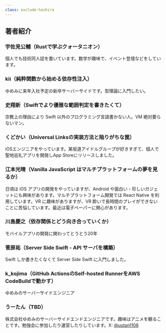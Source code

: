 ```yaml
---
class: exclude-hashira
---
```


<!-- textlint-disable -->
<!-- markdownlint-disable -->

## 著者紹介

### 宇佐見公輔（Rustで学ぶクォータニオン）

個人でも技術同人誌を書いています。数学が趣味で、イベント登壇などをしています。

### kii（純粋関数から始める依存性注入）

ゆめみに来年入社予定の新卒サーバーサイドです。型理論に入門したい。

### 史翔新（Swiftでより優雅な範囲判定を書きたくて）

宗教上の理由により Swift 以外のプログラミング言語書かない人。VM 絶対要らないマン。

### くどかい（Universal Linksの実装方法と陥りがちな罠）

iOSエンジニアをやっています。某坂道アイドルグループが好きすぎて、個人で聖地巡礼アプリを開発しApp Storeにリリースしました。

### 江本光晴（Vanilla JavaScript はマルチプラットフォームの夢を見るか）

日頃は iOS アプリの開発をやっていますが、Android や面白い・珍しいガジェットにも興味があります。マルチプラットフォーム開発では React Native を利用しています。VR に趣味がありますが、VR 酔いで長時間のプレイができないことに苦悩しています。最近は電子ペーパーに関心があります。

### 川島慶之（依存関係とどう向き合っていくか）

モバイルアプリの開発に関わってとうとう20年

### 菅原祐（Server Side Swift - API サーバを構築）

Swift しか書きたくなくて Server Side Swift に入門しました。

### k_kojima（GitHub ActionsのSelf-hosted RunnerをAWS CodeBuildで動かす）

ゆめみのサーバーサイドエンジニア

### うーたん（TBD）

株式会社ゆめみのサーバーサイドエンドエンジニアです。趣味はアニメを観ることです。勉強会に参加したり運営したりしています。X: [@uutan1108](https://x.com/uutan1108)

<!-- textlint-enable -->
<!-- markdownlint-enable -->
